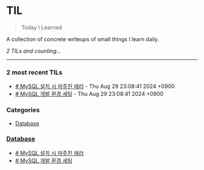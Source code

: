 # TIL
> Today I Learned


A collection of concrete writeups of small things I learn daily.


_2 TILs and counting..._

---

### 2 most recent TILs

- [# MySQL 설치 시 마주친 에러](Database/MySQL-install-error.md) - Thu Aug 29 23:08:41 2024 +0900
- [# MySQL 개발 환경 세팅](Database/MySQL-start-setting.md) - Thu Aug 29 23:08:41 2024 +0900

### Categories

- [Database](#Database)

### [Database](#Database)
- [# MySQL 설치 시 마주친 에러](Database/MySQL-install-error.md)
- [# MySQL 개발 환경 세팅](Database/MySQL-start-setting.md)


